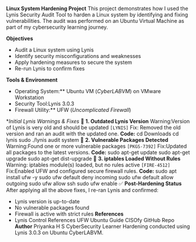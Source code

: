 **Linux System Hardening Project**
This project demonstrates how I used the Lynis Security Audit Tool to harden a Linux system by identifying and fixing vulnerabilities. The audit was performed on an Ubuntu Virtual Machine as part of my cybersecurity learning journey.

 **Objectives**
* Audit a Linux system using Lynis
* Identify security misconfigurations and weaknesses
* Apply hardening measures to secure the system
* Re-run Lynis to confirm fixes

 **Tools & Environment**
* Operating System:** Ubuntu VM (*CyberLABVM*) on VMware Workstation
* Security Tool:Lynis 3.0.3
* Firewall Utility:** UFW (*Uncomplicated Firewall*)

 **Initial Lynis Warnings & Fixes*
🔶 **1. Outdated Lynis Version**
Warning:Version of Lynis is very old and should be updated `[LYNIS]`
Fix: Removed the old version and ran an audit with the updated one.
**Code:**
cd Downloads
cd lynis
sudo ./lynis audit system
🔶 **2. Vulnerable Packages Detected**
Warning:Found one or more vulnerable packages `[PKGS-7392]`
Fix:Updated all packages to the latest versions.
**Code:**
sudo apt-get update
sudo apt-get upgrade
sudo apt-get dist-upgrade
🔶 **3. iptables Loaded Without Rules**
Warning: iptables module(s) loaded, but no rules active `[FIRE-4512]`
Fix:Enabled UFW and configured secure firewall rules.
**Code:**
sudo apt install ufw -y
sudo ufw default deny incoming
sudo ufw default allow outgoing
sudo ufw allow ssh
sudo ufw enable
 ✅ **Post-Hardening Status**
After applying all the above fixes, I re-ran Lynis and confirmed:
* Lynis version is up-to-date
* No vulnerable packages found
* Firewall is active with strict rules
**References**
* Lynis Control References UFW Ubuntu Guide CISOfy GitHub Repo
**Author**
  Priyanka H S CyberSecurity Learner Hardening conducted using Lynis 3.0.3 on Ubuntu CyberLABVM.


